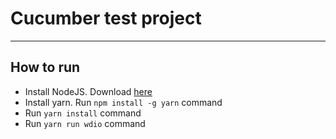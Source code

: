 Cucumber test project
====================

***

## How to run

- Install NodeJS. Download [here](https://nodejs.org/en/download/)
- Install yarn. Run `npm install -g yarn` command
- Run `yarn install` command
- Run `yarn run wdio` command
